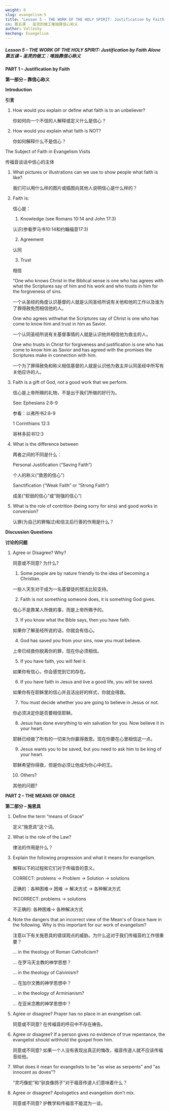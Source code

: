 ```yaml
---
weight: 6
slug: evangelism-5
title: "Lesson 5 - THE WORK OF THE HOLY SPIRIT: Justification by Faith Alone"
cn: 第五课 - 圣灵的做工唯独靠信心称义
author: Vallesky
kecheng: Evangelism
---
```



##### Lesson 5 – THE WORK OF THE HOLY SPIRIT: Justification by Faith Alone 第五课 – 圣灵的做工：唯独靠信心称义

**PART 1 – Justification by Faith**

**第一部分 – 靠信心称义**

**Introduction**

**引言**

1. How would you explain or define what faith is to an unbeliever?

    你如何向一个不信的人解释或定义什么是信心？

2. How would you explain what faith is NOT?

    你如何解释什么不是信心？

The Subject of Faith in Evangelism Visits

传福音谈话中信心的主体

1. What pictures or illustrations can we use to show people what faith is like?

    我们可以用什么样的图片或插图向其他人说明信心是什么样的？


2. Faith is:

    信心是：

    1) Knowledge (see Romans 10:14 and John 17:3)

    认识(参看罗马书10:14和约翰福音17:3)

    2) Agreement

    认同

    3) Trust

    相信

    “One who knows Christ in the Biblical sense is one who has agrees with what the Scriptures say of him and his work and who trusts in him for the forgiveness of sins.

    一个从圣经的角度认识基督的人就是认同圣经所说有关他和他的工作以及谁为了罪得赦免而相信他的人。

    One who agrees withwhat the Scriptures say of Christ is one who has come to know him and trust in him as Savior.

    一个认同圣经所说有关基督事情的人就是认识他并相信他为救主的人。

    One who trusts in Christ for forgiveness and justification is one who has come to know him as Savior and has agreed with the promises the Scriptures make in connection with him.

    一个为了罪得赦免和称义相信基督的人就是认识他为救主并认同圣经中所写有关他应许的人。

3. Faith is a gift of God, not a good work that we perform.

    信心是上帝所赐的礼物，不是出于我们所做的好行为。

    See: Ephesians 2:8-9

    参看：以弗所书2:8-9

    1 Corinthians 12:3

    哥林多前书12:3

4. What is the difference between

    两者之间的不同是什么：

    Personal Justification (“Saving Faith”)

    个人的称义(“救恩的信心”)

    Sanctification (“Weak Faith” or “Strong Faith”)

    成圣(“软弱的信心”或“刚强的信心”)

5. What is the role of contrition (being sorry for sins) and good works in conversion?

    认罪(为自己的罪悔过)和信主后行善的作用是什么？

**Discussion Questions**

**讨论的问题**

1. Agree or Disagree? Why?

    同意或不同意? 为什么?

    1) Some people are by nature friendly to the idea of becoming a Christian.

    一些人天生对于成为一名基督徒的想法比较支持。

    2) Faith is not something someone does, it is something God gives.

    信心不是靠某人所做的事，而是上帝所赐予的。

    3) If you know what the Bible says, then you have faith.

    如果你了解圣经所说的话，你就会有信心。

    4) God has saved you from your sins, now you must believe.

    上帝已经救你脱离你的罪，现在你必须相信。

    5) If you have faith, you will feel it.

    如果你有信心，你会感觉到它的存在。

    6) If you have faith in Jesus and live a good life, you will be saved.

    如果你有在耶稣里的信心并且活出好的样式，你就会得救。

    7) You must decide whether you are going to believe in Jesus or not.

    你必须决定你是否要相信耶稣。

    8) Jesus has done everything to win salvation for you. Now believe it in your heart.

    耶稣已经做了所有的一切来为你赢得救恩。现在你要在心里相信这一点。

    9) Jesus wants you to be saved, but you need to ask him to be king of your heart.

    耶稣希望你得救，但是你必须让他成为你心中的王。

    10) Others?

    其他的问题?

**PART 2 – THE MEANS OF GRACE**

**第二部分 – 施恩具**

1. Define the term “means of Grace”

    定义“施恩具”这个词。

2. What is the role of the Law?

    律法的作用是什么？

3. Explain the following progression and what it means for evangelism.

    解释以下的过程和它们对于传福音的意义。

    CORRECT: problems → Problem → Solution → solutions

    正确的：各种困难→ 困难 → 解决方式 → 各种解决方式

    INCORRECT: problems → solutions

    不正确的: 各种困难→ 各种解决方式

4. Note the dangers that an incorrect view of the Mean's of Grace have in the following. Why is this important for our work of evangelism?

    注意以下有关施恩具的错误观点的威胁。为什么这对于我们传福音的工作很重要？

    … in the theology of Roman Catholicism?

    … 在罗马天主教的神学思想？

    … in the theology of Calvinism?

    … 在加尔文教的神学思想中？

    … in the theology of Arminianism?

    … 在亚米念教的神学思想中？

5. Agree or disagree? Prayer has no place in an evangelism call.

    同意或不同意? 在传福音的呼召中不存在祷告。

6. Agree or disagree? If a person gives no evidence of true repentance, the evangelist should withhold the gospel from him.

    同意或不同意? 如果一个人没有表现出真正的悔改，福音传道人就不应该传福音给他。

7. What does it mean for evangelists to be "as wise as serpents" and "as innocent as doves"?

    “灵巧像蛇”和“驯良像鸽子”对于福音传道人们意味着什么？

8. Agree or disagree? Apologetics and evangelism don't mix.

    同意或不同意? 护教学和传福音不能混为一谈。
